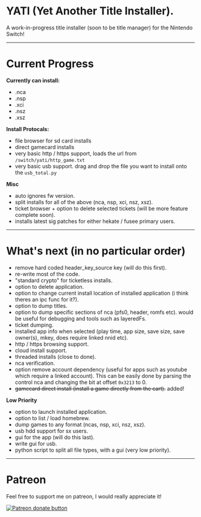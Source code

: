 # YATI (Yet Another Title Installer).

A work-in-progress title installer (soon to be title manager) for the Nintendo Switch!

----

# Current Progress

__**Currently can install:**__

* .nca
* .nsp
* .xci
* .nsz
* .xsz

__**Install Protocals:**__

* file browser for sd card installs
* direct gamecard installs
* very basic http / https support, loads the url from `/switch/yati/http_game.txt`
* very basic usb support. drag and drop the file you want to install onto the `usb_total.py`

__**Misc**__

* auto ignores fw version.
* split installs for all of the above (nca, nsp, xci, nsz, xsz).
* ticket browser + option to delete selected tickets (will be more feature complete soon).
* installs latest sig patches for either hekate / fusee primary users.

----

# What's next (in no particular order)

* remove hard coded header_key_source key (will do this first).
* re-write most of the code.
* "standard crypto" for ticketless installs.
* option to delete application.
* option to change current install location of installed application (i think theres an ipc func for it?).
* option to dump titles.
* option to dump specific sections of nca (pfs0, header, romfs etc). would be useful for debugging and tools such as layeredFs.
* ticket dumping.
* installed app info when selected (play time, app size, save size, save owner(s), mkey, does require linked nnid etc).
* http / https browsing support.
* cloud install support.
* threaded installs (close to done).
* nca verification.
* option remove account dependency (useful for apps such as youtube which require a linked account). This can be easily done by parsing the control nca and changing the bit at offset `0x3213` to 0.
* ~~gamecard direct install (install a game directly from the cart).~~ added!

__Low Priority__
* option to launch installed application.
* option to list / load homebrew.
* dump games to any format (ncas, nsp, xci, nsz, xsz).
* usb hdd support for sx users.
* gui for the app (will do this last).
* write gui for usb.
* python script to split all file types, with a gui (very low priority).

----

# Patreon

Feel free to support me on patreon, I would really appreciate it!

<a href="https://www.patreon.com/totaljustice"><img src="https://c5.patreon.com/external/logo/become_a_patron_button@2x.png" alt="Patreon donate button" /> </a>
